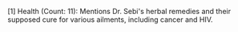 [1] Health (Count: 11): Mentions Dr. Sebi's herbal remedies and their supposed cure for various ailments, including cancer and HIV.
